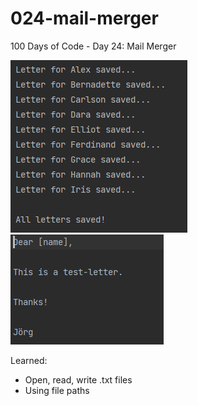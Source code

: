 # 024-mail-merger
100 Days of Code - Day 24: Mail Merger

![sample01](img/sample01.PNG)
![sample02](img/sample02.PNG)

Learned:
- Open, read, write .txt files
- Using file paths
